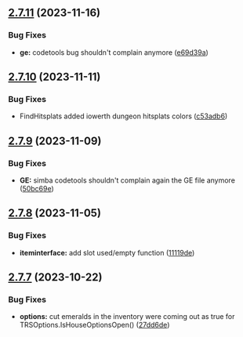 ## [2.7.11](https://github.com/Torwent/SRL-T/compare/v2.7.10...v2.7.11) (2023-11-16)


### Bug Fixes

* **ge:** codetools bug shouldn't complain anymore ([e69d39a](https://github.com/Torwent/SRL-T/commit/e69d39a46c4a3a7c07653a6682b0976a598750fb))



## [2.7.10](https://github.com/Torwent/SRL-T/compare/v2.7.9...v2.7.10) (2023-11-11)


### Bug Fixes

* FindHitsplats added iowerth dungeon hitsplats colors ([c53adb6](https://github.com/Torwent/SRL-T/commit/c53adb658d7f74b850b0cbf1ac138a6cdc18597b))



## [2.7.9](https://github.com/Torwent/SRL-T/compare/v2.7.8...v2.7.9) (2023-11-09)


### Bug Fixes

* **GE:** simba codetools shouldn't complain again the GE file anymore ([50bc69e](https://github.com/Torwent/SRL-T/commit/50bc69ea85056ee2421128b4acfe3fc812d11caa))



## [2.7.8](https://github.com/Torwent/SRL-T/compare/v2.7.7...v2.7.8) (2023-11-05)


### Bug Fixes

* **iteminterface:** add slot used/empty function ([11119de](https://github.com/Torwent/SRL-T/commit/11119deda58f45725671f97358a19b65ae19950d))



## [2.7.7](https://github.com/Torwent/SRL-T/compare/v2.7.6...v2.7.7) (2023-10-22)


### Bug Fixes

* **options:** cut emeralds in the inventory were coming out as true for TRSOptions.IsHouseOptionsOpen() ([27dd6de](https://github.com/Torwent/SRL-T/commit/27dd6dee92b3a82ee76692e6a170e115a28488b1))



